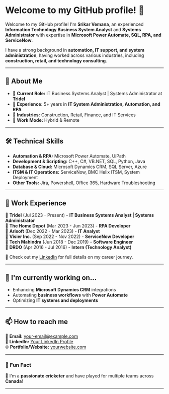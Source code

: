 # Welcome to my GitHub profile! 🚀

Welcome to my GitHub profile! I'm **Srikar Vemana**, an experienced **Information Technology Business System Analyst** and **Systems Administrator** with expertise in **Microsoft Power Automate, SQL, RPA, and ServiceNow**.

I have a strong background in **automation, IT support, and system administration**, having worked across various industries, including **construction, retail, and technology consulting**.

---

## 📌 About Me  
- 🔹 **Current Role:** IT Business Systems Analyst | Systems Administrator at **Tridel**  
- 🔹 **Experience:** 5+ years in **IT System Administration, Automation, and RPA**  
- 🔹 **Industries:** Construction, Retail, Finance, and IT Services  
- 🔹 **Work Mode:** Hybrid & Remote  

---

## 🛠 Technical Skills  
- **Automation & RPA:** Microsoft Power Automate, UiPath  
- **Development & Scripting:** C++, C#, VB.NET, SQL, Python, Java  
- **Database & Cloud:** Microsoft Dynamics CRM, SQL Server, Azure  
- **ITSM & IT Operations:** ServiceNow, BMC Helix ITSM, System Deployment  
- **Other Tools:** Jira, Powershell, Office 365, Hardware Troubleshooting  

---

## 💼 Work Experience  
📍 **Tridel** (Jul 2023 - Present) - **IT Business Systems Analyst | Systems Administrator**  
📍 **The Home Depot** (Mar 2023 - Jun 2023) - **RPA Developer**  
📍 **Arisoft** (Dec 2022 - Mar 2023) - **IT Analyst**  
📍 **Visier Inc.** (Sep 2022 - Nov 2022) - **ServiceNow Developer**  
📍 **Tech Mahindra** (Jun 2018 - Dec 2019) - **Software Engineer**  
📍 **DRDO** (Apr 2016 - Jul 2016) - **Intern (Technology Analyst)**  

🔎 Check out my [LinkedIn](#) for full details on my career journey.

---

## 🔭 I'm currently working on...  
- Enhancing **Microsoft Dynamics CRM** integrations  
- Automating **business workflows** with **Power Automate**  
- Optimizing **IT systems and deployments**  

---

## 📫 How to reach me  
💼 **Email:** [your-email@example.com](mailto:your-email@example.com)  
🔗 **LinkedIn:** [Your LinkedIn Profile](#)  
🌐 **Portfolio/Website:** [yourwebsite.com](#)  

---

### 🌟 Fun Fact  
🏏 I'm a **passionate cricketer** and have played for multiple teams across **Canada**!  

---

